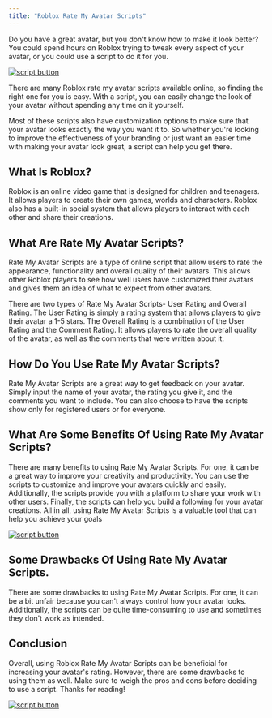 ```yaml
---
title: "Roblox Rate My Avatar Scripts"
---
```


Do you have a great avatar, but you don't know how to make it look better? You could spend hours on Roblox trying to tweak every aspect of your avatar, or you could use a script to do it for you.

[![script button](https://github.com/modapks/modapks.github.io/blob/main/button.png?raw=true)](https://modmenu.vip/get-latest-apk)


There are many Roblox rate my avatar scripts available online, so finding the right one for you is easy. With a script, you can easily change the look of your avatar without spending any time on it yourself.

Most of these scripts also have customization options to make sure that your avatar looks exactly the way you want it to. So whether you're looking to improve the effectiveness of your branding or just want an easier time with making your avatar look great, a script can help you get there.

## What Is Roblox?
Roblox is an online video game that is designed for children and teenagers. It allows players to create their own games, worlds and characters. Roblox also has a built-in social system that allows players to interact with each other and share their creations.

## What Are Rate My Avatar Scripts?
Rate My Avatar Scripts are a type of online script that allow users to rate the appearance, functionality and overall quality of their avatars. This allows other Roblox players to see how well users have customized their avatars and gives them an idea of what to expect from other avatars.

There are two types of Rate My Avatar Scripts- User Rating and Overall Rating. The User Rating is simply a rating system that allows players to give their avatar a 1-5 stars. The Overall Rating is a combination of the User Rating and the Comment Rating. It allows players to rate the overall quality of the avatar, as well as the comments that were written about it.

## How Do You Use Rate My Avatar Scripts?

Rate My Avatar Scripts are a great way to get feedback on your avatar. Simply input the name of your avatar, the rating you give it, and the comments you want to include. You can also choose to have the scripts show only for registered users or for everyone.

## What Are Some Benefits Of Using Rate My Avatar Scripts?

There are many benefits to using Rate My Avatar Scripts. For one, it can be a great way to improve your creativity and productivity. You can use the scripts to customize and improve your avatars quickly and easily. Additionally, the scripts provide you with a platform to share your work with other users. Finally, the scripts can help you build a following for your avatar creations. All in all, using Rate My Avatar Scripts is a valuable tool that can help you achieve your goals

[![script button](https://github.com/modapks/modapks.github.io/blob/main/button.png?raw=true)](https://modmenu.vip/get-latest-apk)

## Some Drawbacks Of Using Rate My Avatar Scripts.
There are some drawbacks to using Rate My Avatar Scripts. For one, it can be a bit unfair because you can't always control how your avatar looks. Additionally, the scripts can be quite time-consuming to use and sometimes they don't work as intended.

## Conclusion

Overall, using Roblox Rate My Avatar Scripts can be beneficial for increasing your avatar's rating. However, there are some drawbacks to using them as well. Make sure to weigh the pros and cons before deciding to use a script. Thanks for reading!

[![script button](https://github.com/modapks/modapks.github.io/blob/main/button.png?raw=true)](https://modmenu.vip/get-latest-apk)